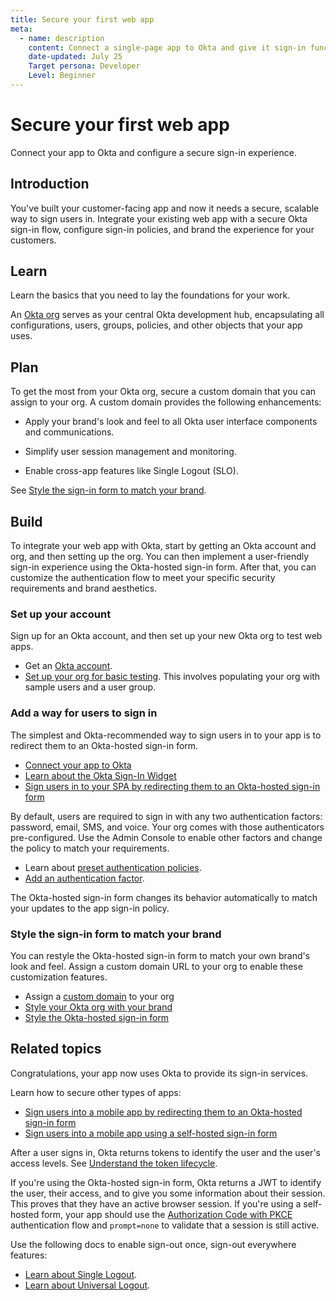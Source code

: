 ```yaml
---
title: Secure your first web app
meta:
  - name: description
    content: Connect a single-page app to Okta and give it sign-in functionality.
    date-updated: July 25
    Target persona: Developer
    Level: Beginner
---
```


# Secure your first web app

Connect your app to Okta and configure a secure sign-in experience.

## Introduction

You've built your customer-facing app and now it needs a secure, scalable way to sign users in. Integrate your existing web app with a secure Okta sign-in flow, configure sign-in policies, and brand the experience for your customers.

## Learn

Learn the basics that you need to lay the foundations for your work.

An [Okta org](/docs/concepts/okta-organizations/) serves as your central Okta development hub, encapsulating all configurations, users, groups, policies, and other objects that your app uses.

## Plan

To get the most from your Okta org, secure a custom domain that you can assign to your org. A custom domain provides the following enhancements:

* Apply your brand's look and feel to all Okta user interface components and communications.

* Simplify user session management and monitoring.

* Enable cross-app features like Single Logout (SLO).

See [Style the sign-in form to match your brand](#style-the-sign-in-form-to-match-your-brand).

## Build

To integrate your web app with Okta, start by getting an Okta account and org, and then setting up the org. You can then implement a user-friendly sign-in experience using the Okta-hosted sign-in form. After that, you can customize the authentication flow to meet your specific security requirements and brand aesthetics.

### Set up your account

Sign up for an Okta account, and then set up your new Okta org to test web apps.

* Get an [Okta account](/docs/reference/org-defaults/).
* [Set up your org for basic testing](/docs/guides/set-up-org/main/). This involves populating your org with sample users and a user group.

### Add a way for users to sign in

The simplest and Okta-recommended way to sign users in to your app is to redirect them to an Okta-hosted sign-in form.

* [Connect your app to Okta](/docs/guides/create-an-app-integration/openidconnect/main/)
* [Learn about the Okta Sign-In Widget](/docs/concepts/sign-in-widget/)
* [Sign users in to your SPA by redirecting them to an Okta-hosted sign-in form](/docs/guides/auth-js-redirect/main/)

By default, users are required to sign in with any two authentication factors: password, email, SMS, and voice. Your org comes with those authenticators pre-configured. Use the Admin Console to enable other factors and change the policy to match your requirements.

* Learn about [preset authentication policies](https://help.okta.com/okta_help.htm?type=oie&id=ext-preset-auth-policies).
* [Add an authentication factor](https://help.okta.com/okta_help.htm?type=oie&id=csh-about-authenticators).

The Okta-hosted sign-in form changes its behavior automatically to match your updates to the app sign-in policy.

### Style the sign-in form to match your brand

You can restyle the Okta-hosted sign-in form to match your own brand's look and feel. Assign a custom domain URL to your org to enable these customization features.

* Assign a [custom domain](/docs/guides/custom-url-domain/main/) to your org
* [Style your Okta org with your brand](/docs/concepts/brands/)
* [Style the Okta-hosted sign-in form](/docs/guides/custom-widget-gen3/main/)

## Related topics

Congratulations, your app now uses Okta to provide its sign-in services.

Learn how to secure other types of apps:

* [Sign users into a mobile app by redirecting them to an Okta-hosted sign-in form](/docs/guides/sign-into-mobile-app-redirect/ios/main/)
* [Sign users into a mobile app using a self-hosted sign-in form](/docs/guides/sign-into-mobile-app-embedded/main/)

After a user signs in, Okta returns tokens to identify the user and the user's access levels. See [Understand the token lifecycle](/docs/concepts/token-lifecycles/index.md).

If you're using the Okta-hosted sign-in form, Okta returns a JWT to identify the user, their access, and to give you some information about their session. This proves that they have an active browser session. If you're using a self-hosted form, your app should use the [Authorization Code with PKCE](/docs/guides/implement-grant-type/authcodepkce/main/) authentication flow and `prompt=none` to validate that a session is still active.

Use the following docs to enable sign-out once, sign-out everywhere features:

* [Learn about Single Logout](/docs/guides/single-logout/openidconnect/main/).
* [Learn about Universal Logout](/docs/guides/oin-universal-logout-overview/).
